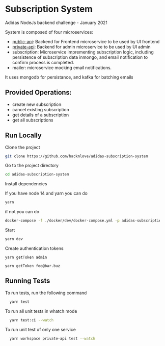 
# Subscription System

Adidas NodeJs backend challenge - January 2021

System is composed of four microservices:

* [public-api](/public-api/README.md): Backend for Frontend microservice to be used by UI frontend
* [private-api](/private-api/README.md): Backend for admin microservice to be used by UI admin
* subscription: Microservice imprementing subscription logic, including persistence of subscription data inmongo, and email notification to confirm process is completed.
* mailer: microservice mocking email notifications. 

It uses mongodb for persistance, and kafka for batching emails
## Provided Operations:

* create new subscription
* cancel existing subscription
* get details of a subscription
* get all subscriptions


## Run Locally

Clone the project

```bash
git clone https://github.com/hacknlove/adidas-subscription-system
```

Go to the project directory

```bash
cd adidas-subscription-system
```

Install dependencies

If you have node 14 and yarn you can do
```bash
yarn
```

if not you can do
```bash
docker-compose -f ./docker/dev/docker-compose.yml -p adidas-subscription-dev run subscription yarn
```

Start 

```bash
yarn dev
```

Create authentication tokens

```
yarn getToken admin
```

```
yarn getToken foo@bar.buz
```

## Running Tests

To run tests, run the following command

```bash
  yarn test
```

To run all unit tests in whatch mode

```bash
  yarn test:ci --watch
```

To run unit test of only one service

```bash
  yarn workspace private-api test --watch
```
